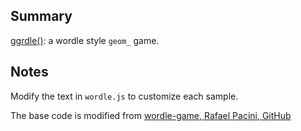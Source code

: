 ## Summary

[ggrdle()](https://statbiscuit.github.io/mini_games/ggrdle/index.html): a wordle style `geom_` game.

## Notes

Modify the text in `wordle.js` to customize each sample.

The base code is modified from [wordle-game, Rafael Pacini, GitHub](https://github.com/rafaelpacinii/wordle-game/tree/main)
